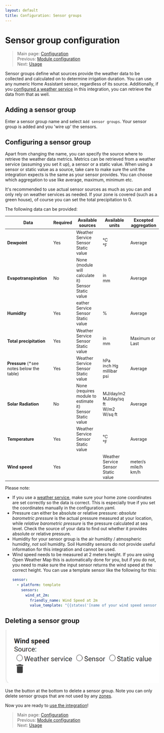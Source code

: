 ```yaml
---
layout: default
title: Configuration: Sensor groups
---
```

# Sensor group configuration

> Main page: [Configuration](configuration.md)<br/>
> Previous: [Module configuration](configuration-modules.md)<br/>
> Next: [Usage](usage.md)

Sensor groups define what sources provide the weather data to be collected and calculated on to determine irrigation duration. You can use any numeric Home Assistant sensor, regardless of its source. Additionally, if you [configured a weather service](installation-weatherservice.md) in this integration, you can retrieve the data from that as well.

## Adding a sensor group
Enter a sensor group name and select `Add sensor groups`. Your sensor group is added and you 'wire up' the sensors.

## Configuring a sensor group
Apart from changing the name, you can specify the source where to retrieve the weather data metrics. Metrics can be retrieved from a weather service (assuming you set it up), a sensor or a static value. When using a sensor or static value as a source, take care to make sure the unit the integration expects is the same as your sensor provides. You can choose which aggregation to use like average, maximum, minimum etc.

It's recommended to use actual sensor sources as much as you can and only rely on weather services as needed. If your zone is covered (such as a green house), of course you can set the total precipitation to 0.

The following data can be provided:

| Data | Required | Available sources | Available units | Excepted aggregation |
|---|---|---|---|--|
|**Dewpoint**|Yes|Weather Service<br/>Sensor<br/>Static value|°C<br/>°F|Average|
|**Evapotranspiration**|No|None (module will calculate it)<br/>Sensor<br/>Static value|in<br/>mm|Average|
|**Humidity**|Yes|eather Service<br/>Sensor<br/>Static value|%|Average|
|**Total precipitation**|Yes|Weather Service<br/>Sensor<br/>Static value|in<br/>mm|Maximum or Last|
|**Pressure** (*see notes below the table)|Yes|Weather Service<br/>Sensor<br/>Static value|hPa<br/>inch Hg<br/>millibar<br/>psi|Average|
|**Solar Radiation**|No|None (requires module to estimate it)<br/>Sensor<br/>Static value|MJ/day/m2<br/>MJ/day/sq ft<br/>W/m2<br/>W/sq ft|Average|
|**Temperature**|Yes|Weather Service<br/>Sensor<br/>Static value|°C<br/>°F|Average|
|**Wind speed**|Yes||Weather Service<br/>Sensor<br/>Static value|meter/s<br/>mile/h<br/>km/h|Average|

Please note:
- If you use a [weather service](installation-weatherservice.md), make sure your home zone coordinates are set correctly so the data is correct. This is especially true if you set the coordinates manually in the configuration.yaml.
- Pressure can either be absolute or relative pressure: _absolute barometric pressure_ is the actual pressure measured at your location, while _relative barometric pressure_ is the pressure calculated at sea level. Check the source of your data to find out whether it provides absolute or relative pressure.
- Humidity for your sensor group is the air humidity / atmospheric humidity, _not_ soil humidity. Soil Humidity sensors do not provide useful information for this integration and cannot be used.
- Wind speed needs to be measured at 2 meters height. If you are using Open Weather Map this is automatically done for you, but if you do not, you need to make sure the input sensor returns the wind speed at the correct height. You can use a template sensor like the following for this:
   ```yaml
   sensor:
     - platform: template
       sensors:
         wind_at_2m:
           friendly_name: Wind Speed at 2m
           value_template: "{{states('[name of your wind speed sensor (WSmeasured)]')|float()*(4.87/log((67.8*[height the wind speed was measured on in meters (H)])-5.42))}}"
   ```
## Deleting a sensor group
![](assets/images/configuration-sensor-groups-1.png)

Use the button at the bottom to delete a sensor group. Note you can only delete sensor groups that are not used by any [zones](configuration-zones.md).



Now you are ready to [use the integration](usage.md)!
> Main page: [Configuration](configuration.md)<br/>
> Previous: [Module configuration](configuration-modules.md)<br>
> Next: [Usage](usage.md)